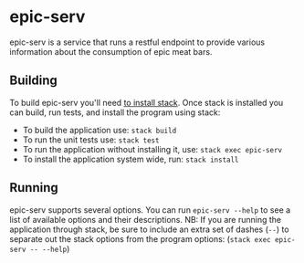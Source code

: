 # epic-serv

epic-serv is a service that runs a restful endpoint to provide various
information about the consumption of epic meat bars.

## Building

To build epic-serv you'll
need [to install stack](https://docs.haskellstack.org/en/stable/README/).  Once
stack is installed you can build, run tests, and install the program using
stack:

 - To build the application use: `stack build`
 - To run the unit tests use: `stack test`
 - To run the application without installing it, use: `stack exec epic-serv`
 - To install the application system wide, run: `stack install`

## Running

epic-serv supports several options.  You can run `epic-serv --help` to see a
list of available options and their descriptions.  NB: If you are running the
application through stack, be sure to include an extra set of dashes (`--`) to
separate out the stack options from the program options: (`stack exec epic-serv
-- --help`)
